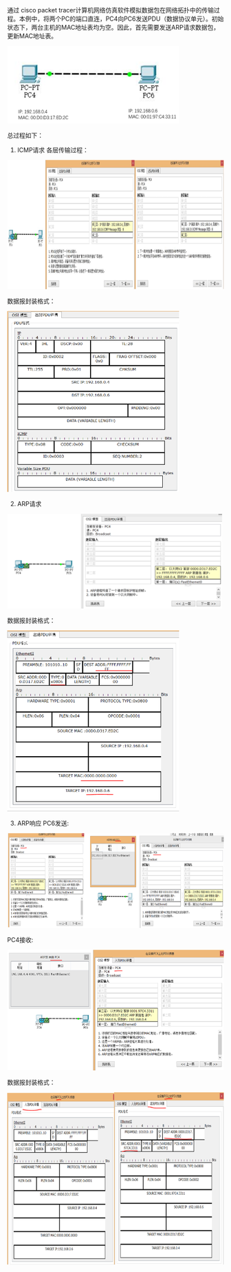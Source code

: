 通过 cisco packet tracer计算机网络仿真软件模拟数据包在网络拓扑中的传输过程。本例中，将两个PC的端口直连，PC4向PC6发送PDU（数据协议单元）。初始状态下，两台主机的MAC地址表均为空。因此，首先需要发送ARP请求数据包，更新MAC地址表。  

<div align=left><img width="400" height="180" src="./test-images/实验-ARP-1.png"/></div> 

总过程如下：
1. ICMP请求
各层传输过程：
<div align=left><img width="600" height="300" src="./test-images/实验-ARP-2.png"/></div> 

数据报封装格式：
<div align=left><img width="400" height="420" src="./test-images/实验-ARP-3.png"/></div> 

2. ARP请求
<div align=left><img width="500" height="220" src="./test-images/实验-ARP-4.png"/></div> 

数据报封装格式：
<div align=left><img width="400" height="420" src="./test-images/实验-ARP-5.png"/></div> 

3. ARP响应
PC6发送:
<div align=left><img width="600" height="220" src="./test-images/实验-ARP-6.png"/></div> 

PC4接收:
<div align=left><img width="600" height="280" src="./test-images/实验-ARP-8.png"/></div> 

数据报封装格式：
<div align=left><img width="600" height="400" src="./test-images/实验-ARP-7.png"/></div> 






